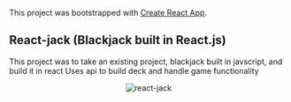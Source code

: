 This project was bootstrapped with [Create React App](https://github.com/facebook/create-react-app).

## React-jack (Blackjack built in React.js)

This project was to take an existing project, blackjack built in javscript, and build it in react
Uses api to build deck and handle game functionality
<p align="center">
<img src="https://res.cloudinary.com/christerrazas-info/image/upload/v1544384011/blackJackAnimation.gif" alt="react-jack" />
</p>


